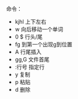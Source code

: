 命令：
- kjhl 上下左右
- w 向后移动一个单词
- 0 $ 行头/尾
- fg 到第一个出现g到位置
- A 行尾插入
- gg,G 文件首尾
- :行号 指定行
- y 复制
- p 粘贴
- d 删除
